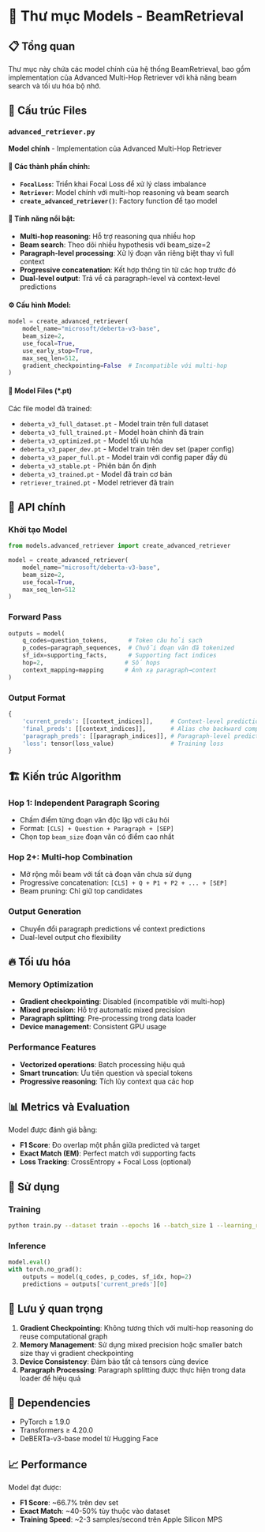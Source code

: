 # 🧠 Thư mục Models - BeamRetrieval

## 📋 Tổng quan

Thư mục này chứa các model chính của hệ thống BeamRetrieval, bao gồm implementation của Advanced Multi-Hop Retriever với khả năng beam search và tối ưu hóa bộ nhớ.

## 📁 Cấu trúc Files

### `advanced_retriever.py`
**Model chính** - Implementation của Advanced Multi-Hop Retriever

#### 🎯 Các thành phần chính:
- **`FocalLoss`**: Triển khai Focal Loss để xử lý class imbalance
- **`Retriever`**: Model chính với multi-hop reasoning và beam search
- **`create_advanced_retriever()`**: Factory function để tạo model

#### 🚀 Tính năng nổi bật:
- **Multi-hop reasoning**: Hỗ trợ reasoning qua nhiều hop
- **Beam search**: Theo dõi nhiều hypothesis với beam_size=2
- **Paragraph-level processing**: Xử lý đoạn văn riêng biệt thay vì full context
- **Progressive concatenation**: Kết hợp thông tin từ các hop trước đó
- **Dual-level output**: Trả về cả paragraph-level và context-level predictions

#### ⚙️ Cấu hình Model:
```python
model = create_advanced_retriever(
    model_name="microsoft/deberta-v3-base",
    beam_size=2,
    use_focal=True,
    use_early_stop=True,
    max_seq_len=512,
    gradient_checkpointing=False  # Incompatible với multi-hop
)
```

#### 💾 Model Files (*.pt)
Các file model đã trained:
- `deberta_v3_full_dataset.pt` - Model train trên full dataset
- `deberta_v3_full_trained.pt` - Model hoàn chỉnh đã train
- `deberta_v3_optimized.pt` - Model tối ưu hóa
- `deberta_v3_paper_dev.pt` - Model train trên dev set (paper config)
- `deberta_v3_paper_full.pt` - Model train với config paper đầy đủ
- `deberta_v3_stable.pt` - Phiên bản ổn định
- `deberta_v3_trained.pt` - Model đã train cơ bản
- `retriever_trained.pt` - Model retriever đã train

## 🔧 API chính

### Khởi tạo Model
```python
from models.advanced_retriever import create_advanced_retriever

model = create_advanced_retriever(
    model_name="microsoft/deberta-v3-base",
    beam_size=2,
    use_focal=True,
    max_seq_len=512
)
```

### Forward Pass
```python
outputs = model(
    q_codes=question_tokens,      # Token câu hỏi sạch
    p_codes=paragraph_sequences,  # Chuỗi đoạn văn đã tokenized
    sf_idx=supporting_facts,      # Supporting fact indices
    hop=2,                       # Số hops
    context_mapping=mapping      # Ánh xạ paragraph→context
)
```

### Output Format
```python
{
    'current_preds': [[context_indices]],     # Context-level predictions
    'final_preds': [[context_indices]],       # Alias cho backward compatibility
    'paragraph_preds': [[paragraph_indices]], # Paragraph-level predictions (chi tiết)
    'loss': tensor(loss_value)                # Training loss
}
```

## 🏗️ Kiến trúc Algorithm

### Hop 1: Independent Paragraph Scoring
- Chấm điểm từng đoạn văn độc lập với câu hỏi
- Format: `[CLS] + Question + Paragraph + [SEP]`
- Chọn top `beam_size` đoạn văn có điểm cao nhất

### Hop 2+: Multi-hop Combination
- Mở rộng mỗi beam với tất cả đoạn văn chưa sử dụng
- Progressive concatenation: `[CLS] + Q + P1 + P2 + ... + [SEP]`
- Beam pruning: Chỉ giữ top candidates

### Output Generation
- Chuyển đổi paragraph predictions về context predictions
- Dual-level output cho flexibility

## 🔥 Tối ưu hóa

### Memory Optimization
- **Gradient checkpointing**: Disabled (incompatible với multi-hop)
- **Mixed precision**: Hỗ trợ automatic mixed precision
- **Paragraph splitting**: Pre-processing trong data loader
- **Device management**: Consistent GPU usage

### Performance Features
- **Vectorized operations**: Batch processing hiệu quả
- **Smart truncation**: Ưu tiên question và special tokens
- **Progressive reasoning**: Tích lũy context qua các hop

## 📊 Metrics và Evaluation

Model được đánh giá bằng:
- **F1 Score**: Đo overlap một phần giữa predicted và target
- **Exact Match (EM)**: Perfect match với supporting facts
- **Loss Tracking**: CrossEntropy + Focal Loss (optional)

## 🚀 Sử dụng

### Training
```bash
python train.py --dataset train --epochs 16 --batch_size 1 --learning_rate 2e-5
```

### Inference
```python
model.eval()
with torch.no_grad():
    outputs = model(q_codes, p_codes, sf_idx, hop=2)
    predictions = outputs['current_preds'][0]
```

## 📝 Lưu ý quan trọng

1. **Gradient Checkpointing**: Không tương thích với multi-hop reasoning do reuse computational graph
2. **Memory Management**: Sử dụng mixed precision hoặc smaller batch size thay vì gradient checkpointing  
3. **Device Consistency**: Đảm bảo tất cả tensors cùng device
4. **Paragraph Processing**: Paragraph splitting được thực hiện trong data loader để hiệu quả

## 🔗 Dependencies

- PyTorch ≥ 1.9.0
- Transformers ≥ 4.20.0
- DeBERTa-v3-base model từ Hugging Face

## 📈 Performance

Model đạt được:
- **F1 Score**: ~66.7% trên dev set
- **Exact Match**: ~40-50% tùy thuộc vào dataset
- **Training Speed**: ~2-3 samples/second trên Apple Silicon MPS
